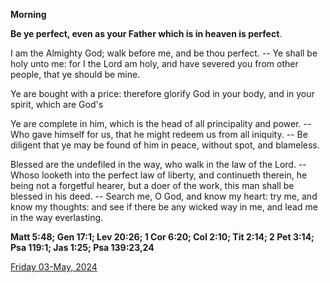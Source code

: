 **Morning**

**Be ye perfect, even as your Father which is in heaven is perfect**.
 
I am the Almighty God; walk before me, and be thou perfect. -- Ye shall be holy unto me: for I the Lord am holy, and have severed you from other people, that ye should be mine.
 
Ye are bought with a price: therefore glorify God in your body, and in your spirit, which are God's
 
Ye are complete in him, which is the head of all principality and power. -- Who gave himself for us, that he might redeem us from all iniquity. -- Be diligent that ye may be found of him in peace, without spot, and blameless.
 
Blessed are the undefiled in the way, who walk in the law of the Lord. -- Whoso looketh into the perfect law of liberty, and continueth therein, he being not a forgetful hearer, but a doer of the work, this man shall be blessed in his deed. -- Search me, O God, and know my heart: try me, and know my thoughts: and see if there be any wicked way in me, and lead me in the way everlasting.  

**Matt 5:48; Gen 17:1; Lev 20:26; 1 Cor 6:20; Col 2:10; Tit 2:14; 2 Pet 3:14; Psa 119:1; Jas 1:25; Psa 139:23,24**

[Friday 03-May, 2024](https://t.me/daily_light)
